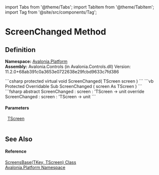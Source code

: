 import Tabs from '@theme/Tabs'; 
import TabItem from '@theme/TabItem'; 
import Tag from '@site/src/components/Tag'; 

# ScreenChanged Method




## Definition
**Namespace:** <a href="N_Avalonia_Platform">Avalonia.Platform</a>  
**Assembly:** Avalonia.Controls (in Avalonia.Controls.dll) Version: 11.2.0+68ab391c0a3653e0722638e29fcbd9633c7fd386

<Tabs groupId="api-code-preview">
<TabItem value="csharp" label="C#">
```csharp
protected virtual void ScreenChanged(
	TScreen screen
)
```
</TabItem>
<TabItem value="vb" label="VB">
```vb
Protected Overridable Sub ScreenChanged ( 
	screen As TScreen
)
```
</TabItem>
<TabItem value="fsharp" label="F#">
```fsharp
abstract ScreenChanged : 
        screen : 'TScreen -> unit 
override ScreenChanged : 
        screen : 'TScreen -> unit 
```
</TabItem>
</Tabs>



#### Parameters
<dl><dt>  <a href="T_Avalonia_Platform_ScreensBase_2">TScreen</a></dt><dd> </dd></dl>

## See Also


#### Reference
<a href="T_Avalonia_Platform_ScreensBase_2">ScreensBase(TKey, TScreen) Class</a>  
<a href="N_Avalonia_Platform">Avalonia.Platform Namespace</a>  
